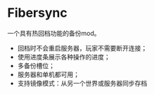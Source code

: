 # Fibersync

一个具有热回档功能的备份mod。

* 回档时不会重启服务器，玩家不需要断开连接；
* 使用进度条展示各种操作的进度；
* 多备份槽位；
* 服务器和单机都可用；
* 支持镜像模式：从另一个世界或服务器同步存档